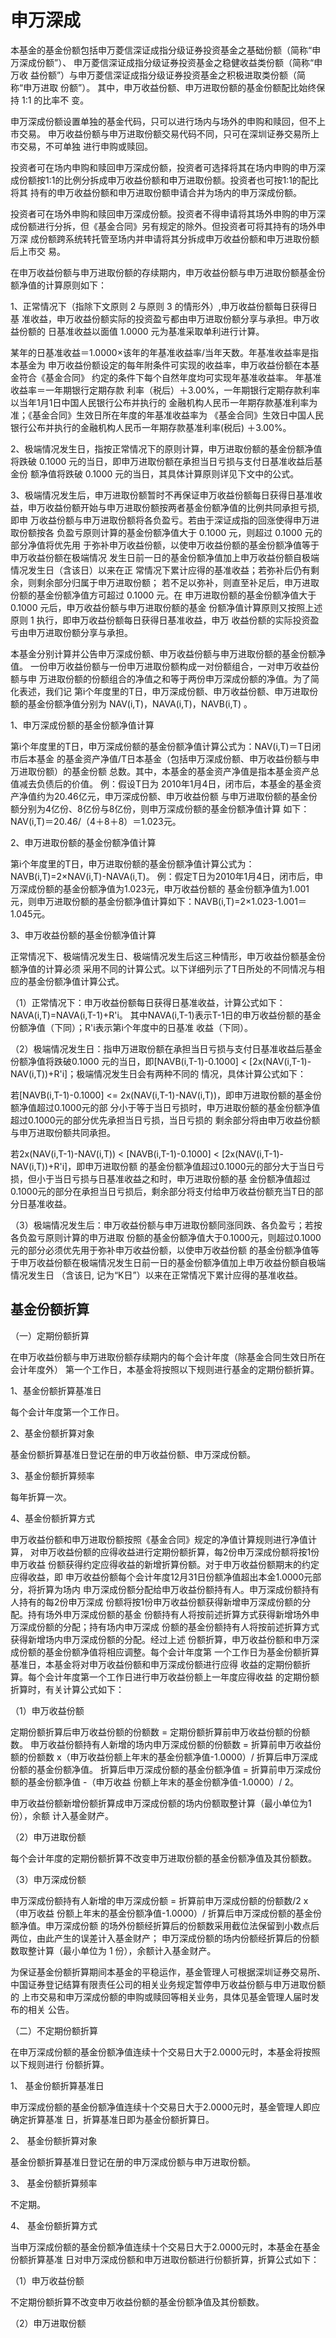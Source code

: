 
# 申万深成

本基金的基金份额包括申万菱信深证成指分级证券投资基金之基础份额（简称“申
万深成份额”）、 申万菱信深证成指分级证券投资基金之稳健收益类份额（简称“申万收
益份额”）与申万菱信深证成指分级证券投资基金之积极进取类份额（简称“申万进取
份额”）。 其中，申万收益份额、申万进取份额的基金份额配比始终保持 1:1 的比率不
变。 

申万深成份额设置单独的基金代码，只可以进行场内与场外的申购和赎回，但不上市交易。
申万收益份额与申万进取份额交易代码不同，只可在深圳证券交易所上市交易，不可单独
进行申购或赎回。 

投资者可在场内申购和赎回申万深成份额，投资者可选择将其在场内申购的申万深
成份额按1:1的比例分拆成申万收益份额和申万进取份额。投资者也可按1:1的配比将其
持有的申万收益份额和申万进取份额申请合并为场内的申万深成份额。 

投资者可在场外申购和赎回申万深成份额。投资者不得申请将其场外申购的申万深
成份额进行分拆，但《基金合同》另有规定的除外。但投资者可将其持有的场外申万深
成份额跨系统转托管至场内并申请将其分拆成申万收益份额和申万进取份额后上市交
易。 

在申万收益份额与申万进取份额的存续期内，申万收益份额与申万进取份额基金份
额净值的计算原则如下： 

1、正常情况下（指除下文原则 2 与原则 3 的情形外）,申万收益份额每日获得日基
准收益，申万收益份额实际的投资盈亏都由申万进取份额分享与承担。申万收益份额的
日基准收益以面值 1.0000 元为基准采取单利进行计算。 

某年的日基准收益＝1.0000×该年的年基准收益率/当年天数。年基准收益率是指本基金为
申万收益份额设定的每年附条件可实现的收益率，申万收益份额在本基金符合《基金合同》
约定的条件下每个自然年度均可实现年基准收益率。 年基准收益率＝一年期银行定期存款
利率（税后）＋3.00%，一年期银行定期存款利率以当年1月1日中国人民银行公布并执行的
金融机构人民币一年期存款基准利率为准；《基金合同》生效日所在年度的年基准收益率为
《基金合同》生效日中国人民银行公布并执行的金融机构人民币一年期存款基准利率(税后)
＋3.00%。 

2、极端情况发生日，指按正常情况下的原则计算，申万进取份额的基金份额净值
将跌破 0.1000 元的当日，即申万进取份额在承担当日亏损与支付日基准收益后基金份
额净值将跌破 0.1000 元的当日，其具体计算原则详见下文中的公式。 

3、极端情况发生后，申万进取份额暂时不再保证申万收益份额每日获得日基准收
益，申万收益份额开始与申万进取份额按两者基金份额净值的比例共同承担亏损,即申
万收益份额与申万进取份额将各负盈亏。若由于深证成指的回涨使得申万进取份额按各
负盈亏原则计算的基金份额净值大于 0.1000 元，则超过 0.1000 元的部分净值将优先用
于弥补申万收益份额，以使申万收益份额的基金份额净值等于申万收益份额在极端情况
发生日前一日的基金份额净值加上申万收益份额自极端情况发生日（含该日）以来在正
常情况下累计应得的基准收益；若弥补后仍有剩余，则剩余部分归属于申万进取份额；
若不足以弥补，则直至补足后，申万进取份额的基金份额净值方可超过 0.1000 元。在
申万进取份额的基金份额净值大于 0.1000 元后，申万收益份额与申万进取份额的基金
份额净值计算原则又按照上述原则 1 执行，即申万收益份额每日获得日基准收益，申万
收益份额的实际投资盈亏由申万进取份额分享与承担。 

本基金分别计算并公告申万深成份额、申万收益份额与申万进取份额的基金份额净
值。 一份申万收益份额与一份申万进取份额构成一对份额组合，一对申万收益份额与申
万进取份额的份额组合的净值之和等于两份申万深成份额的净值。为了简化表述，我们记
第i个年度里的T日，申万深成份额、申万收益份额、申万进取份额的基金份额净值分别为
NAV(i,T)，NAVA(i,T)，NAVB(i,T) 。

1、申万深成份额的基金份额净值计算

第i个年度里的T日，申万深成份额的基金份额净值计算公式为：NAV(i,T)＝T日闭市后本基金
的基金资产净值/T日本基金（包括申万深成份额、申万收益份额与申万进取份额）的基金份额
总数。其中，本基金的基金资产净值是指本基金资产总值减去负债后的价值。 例：假设T日为
2010年1月4日，闭市后，本基金的基金资产净值约为20.46亿元，申万深成份额、申万收益份额
与申万进取份额的基金份额分别为4亿份、8亿份与8亿份，则申万深成份额的基金份额净值计算
如下：NAV(i,T)＝20.46/（4＋8＋8）＝1.023元。

2、申万进取份额的基金份额净值计算

第i个年度里的T日，申万进取份额的基金份额净值计算公式为：NAVB(i,T)=2×NAV(i,T)-NAVA(i,T)。
例：假定T日为2010年1月4日，闭市后，申万深成份额的基金份额净值为1.023元，申万收益份额的
基金份额净值为1.001元，则申万进取份额的基金份额净值计算如下：NAVB(i,T)=2×1.023-1.001＝
1.045元。

3、申万收益份额的基金份额净值计算

正常情况下、极端情况发生日、极端情况发生后这三种情形，申万收益份额基金份额净值的计算必须
采用不同的计算公式。以下详细列示了T日所处的不同情况与相应的基金份额净值计算公式。 

（1）正常情况下：申万收益份额每日获得日基准收益，计算公式如下：NAVA(i,T)=NAVA(i,T-1)+R'i。
其中NAVA(i,T-1)表示T-1日的申万收益份额的基金份额净值（下同）；R'i表示第i个年度中的日基准
收益（下同）。

（2）极端情况发生日：指申万进取份额在承担当日亏损与支付日基准收益后基金份额净值将跌破0.1000
元的当日，即[NAVB(i,T-1)-0.1000] < [2x(NAV(i,T-1)-NAV(i,T))+R'i]；极端情况发生日会有两种不同的
情况，具体计算公式如下： 

若[NAVB(i,T-1)-0.1000] <= 2x(NAV(i,T-1)-NAV(i,T))，即申万进取份额的基金份额净值超过0.1000元的部
分小于等于当日亏损时，申万进取份额的基金份额净值超过0.1000元的部分优先承担当日亏损，当日亏损的
剩余部分将由申万收益份额与申万进取份额共同承担。

若2x(NAV(i,T-1)-NAV(i,T)) < [NAVB(i,T-1)-0.1000] < [2x(NAV(i,T-1)-NAV(i,T))+R'i]，即申万进取份额
的基金份额净值超过0.1000元的部分大于当日亏损，但小于当日亏损与日基准收益之和时，申万进取份额的基
金份额净值超过0.1000元的部分在承担当日亏损后，剩余部分将支付给申万收益份额充当T日的部分日基准收益。

（3）极端情况发生后：申万收益份额与申万进取份额同涨同跌、各负盈亏；若按各负盈亏原则计算的申万进取
份额的基金份额净值大于0.1000元，则超过0.1000元的部分必须优先用于弥补申万收益份额，以使申万收益份额
的基金份额净值等于申万收益份额在极端情况发生日前一日的基金份额净值加上申万收益份额自极端情况发生日
（含该日, 记为“K日”）以来在正常情况下累计应得的基准收益。

## 基金份额折算

（一）定期份额折算 

在申万收益份额与申万进取份额存续期内的每个会计年度（除基金合同生效日所在会计年度外）
第一个工作日，本基金将按照以下规则进行基金的定期份额折算。 

1、基金份额折算基准日

每个会计年度第一个工作日。  

2、基金份额折算对象 

基金份额折算基准日登记在册的申万收益份额、申万深成份额。 

3、基金份额折算频率 

每年折算一次。  

4、基金份额折算方式 

申万收益份额和申万进取份额按照《基金合同》规定的净值计算规则进行净值计算，
对申万收益份额的应得收益进行定期份额折算，每2份申万深成份额将按1份申万收益
份额获得约定应得收益的新增折算份额。对于申万收益份额期末的约定应得收益，即
申万收益份额每个会计年度12月31日份额净值超出本金1.0000元部分，将折算为场内
申万深成份额分配给申万收益份额持有人。申万深成份额持有人持有的每2份申万深成
份额将按1份申万收益份额获得新增申万深成份额的分配。持有场外申万深成份额的基金
份额持有人将按前述折算方式获得新增场外申万深成份额的分配；持有场内申万深成
份额的基金份额持有人将按前述折算方式获得新增场内申万深成份额的分配。经过上述
份额折算，申万收益份额和申万深成份额的基金份额净值将相应调整。每个会计年度第
一个工作日为基金份额折算基准日，本基金将对申万收益份额和申万深成份额进行应得
收益的定期份额折算。每个会计年度第一个工作日进行申万收益份额上一年度应得收益
的定期份额折算时，有关计算公式如下： 

（1）申万收益份额

定期份额折算后申万收益份额的份额数 = 定期份额折算前申万收益份额的份额数。
申万收益份额持有人新增的场内申万深成份额的份额数 = 折算前申万收益份额的份额数
x（申万收益份额上年末的基金份额净值-1.0000）/ 折算后申万深成份额的基金份额净值。
折算后申万深成份额的基金份额净值 = 折算前申万深成份额的基金份额净值 -（申万收益
份额上年末的基金份额净值-1.0000）/ 2。

申万收益份额新增份额折算成申万深成份额的场内份额取整计算（最小单位为1份），余额
计入基金财产。 

（2）申万进取份额

每个会计年度的定期份额折算不改变申万进取份额的基金份额净值及其份额数。 

（3）申万深成份额

申万深成份额持有人新增的申万深成份额 = 折算前申万深成份额的份额数/2 x（申万收益
份额上年末的基金份额净值-1.0000）/ 折算后申万深成份额的基金份额净值。申万深成份额
的场外份额经折算后的份额数采用截位法保留到小数点后两位，由此产生的误差计入基金财产；
申万深成份额的场内份额经折算后的份额数取整计算（最小单位为 1 份），余额计入基金财产。

为保证基金份额折算期间本基金的平稳运作，基金管理人可根据深圳证券交易所、
中国证券登记结算有限责任公司的相关业务规定暂停申万收益份额与申万进取份额的
上市交易和申万深成份额的申购或赎回等相关业务，具体见基金管理人届时发布的相关
公告。


（二）不定期份额折算 

在申万深成份额的基金份额净值连续十个交易日大于2.0000元时，本基金将按照以下规则进行
份额折算。 

1、 基金份额折算基准日 

申万深成份额的基金份额净值连续十个交易日大于2.0000元时，基金管理人即应确定折算基准
日，折算基准日即为基金份额折算日。

2、 基金份额折算对象 

基金份额折算基准日登记在册的申万深成份额与申万进取份额。 

3、 基金份额折算频率 

不定期。 

4、 基金份额折算方式

当申万深成份额的基金份额净值连续十个交易日大于2.0000元时，本基金在基金份额折算基准
日对申万深成份额和申万进取份额进行份额折算，折算公式如下：  

（1）申万收益份额

不定期份额折算不改变申万收益份额的基金份额净值及其份额数。 

（2）申万进取份额
